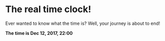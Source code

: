 # The real time clock!

Ever wanted to know what the time is? Well, your journey is about to end!

**The time is Dec 12, 2017, 22:00**